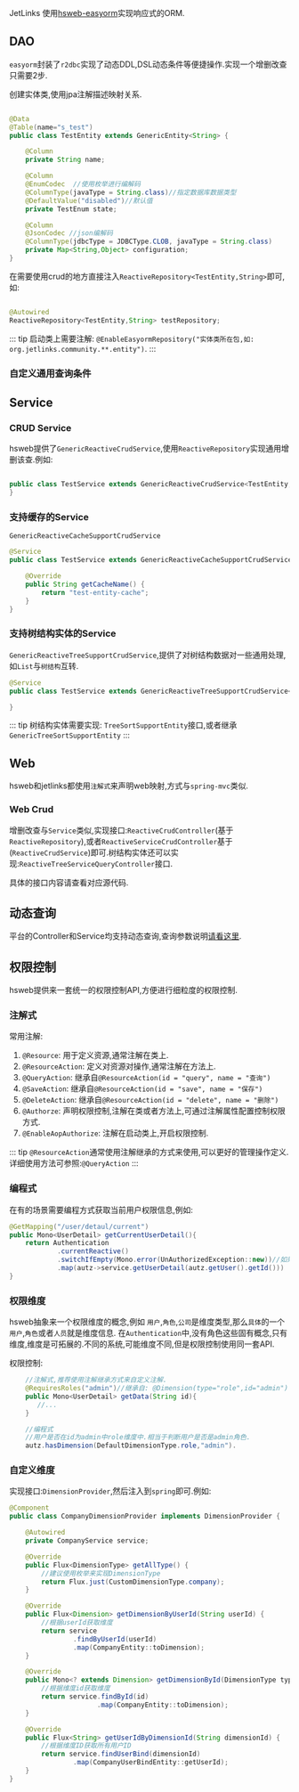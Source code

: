 
JetLinks 使用[hsweb-easyorm](https://github.com/hs-web/hsweb-easy-orm)实现响应式的ORM. 

## DAO

`easyorm`封装了`r2dbc`实现了动态DDL,DSL动态条件等便捷操作.实现一个增删改查只需要2步.

创建实体类,使用jpa注解描述映射关系.

```java

@Data
@Table(name="s_test")
public class TestEntity extends GenericEntity<String> {

    @Column
    private String name;

    @Column
    @EnumCodec  //使用枚举进行编解码
    @ColumnType(javaType = String.class)//指定数据库数据类型
    @DefaultValue("disabled")//默认值
    private TestEnum state;

    @Column
    @JsonCodec //json编解码
    @ColumnType(jdbcType = JDBCType.CLOB, javaType = String.class)
    private Map<String,Object> configuration;
}

```

在需要使用crud的地方直接注入`ReactiveRepository<TestEntity,String>`即可,如:

```java

@Autowired
ReactiveRepository<TestEntity,String> testRepository;

```

::: tip
启动类上需要注解: `@EnableEasyormRepository("实体类所在包,如: org.jetlinks.community.**.entity")`.
:::

### 自定义通用查询条件



## Service

### CRUD Service
hsweb提供了`GenericReactiveCrudService`,使用`ReactiveRepository`实现通用增删该查.例如:

```java

public class TestService extends GenericReactiveCrudService<TestEntity,String>{
}

```

### 支持缓存的Service

`GenericReactiveCacheSupportCrudService`

```java
@Service
public class TestService extends GenericReactiveCacheSupportCrudService<TestEntity, String> {

    @Override
    public String getCacheName() {
        return "test-entity-cache";
    }
}
```

### 支持树结构实体的Service

`GenericReactiveTreeSupportCrudService`,提供了对树结构数据对一些通用处理,如`List`与`树结构`互转.

```java
@Service
public class TestService extends GenericReactiveTreeSupportCrudService<TestEntity, String> {

}
```

::: tip
树结构实体需要实现: `TreeSortSupportEntity`接口,或者继承`GenericTreeSortSupportEntity`
:::

## Web

hsweb和jetlinks都使用`注解式`来声明web映射,方式与`spring-mvc`类似.

### Web Crud

增删改查与`Service`类似,实现接口:`ReactiveCrudController`(基于`ReactiveRepository`),或者`ReactiveServiceCrudController`基于(`ReactiveCrudService`)即可.树结构实体还可以实现:`ReactiveTreeServiceQueryController`接口.

具体的接口内容请查看对应源代码.

## 动态查询

平台的Controller和Service均支持动态查询,查询参数说明[请看这里](/interface-guide/query-param.md).

## 权限控制

hsweb提供来一套统一的权限控制API,方便进行细粒度的权限控制.

### 注解式

常用注解:

1. `@Resource`: 用于定义资源,通常注解在类上.
2. `@ResourceAction`: 定义对资源对操作,通常注解在方法上.
3. `@QueryAction`: 继承自`@ResourceAction(id = "query", name = "查询")`
4. `@SaveAction`: 继承自`@ResourceAction(id = "save", name = "保存")`
5. `@DeleteAction`: 继承自`@ResourceAction(id = "delete", name = "删除")`
6. `@Authorze`: 声明权限控制,注解在类或者方法上,可通过注解属性配置控制权限方式.
7. `@EnableAopAuthorize`: 注解在启动类上,开启权限控制.

::: tip
`@ResourceAction`通常使用注解继承的方式来使用,可以更好的管理操作定义.详细使用方法可参照:`@QueryAction`
:::


### 编程式

在有的场景需要编程方式获取当前用户权限信息,例如:

```java
@GetMapping("/user/detaul/current")
public Mono<UserDetail> getCurrentUserDetail(){
    return Authentication
            .currentReactive()
            .switchIfEmpty(Mono.error(UnAuthorizedException::new))//如果没有用户信息则抛出异常
            .map(autz->service.getUserDetail(autz.getUser().getId()))
}
```

### 权限维度

hsweb抽象来一个权限维度的概念,例如 `用户`,`角色`,`公司`是维度类型,那么`具体`的一个`用户`,`角色`或者`人员`就是维度信息.
在`Authentication`中,没有角色这些固有概念,只有维度,维度是可拓展的.不同的系统,可能维度不同,但是权限控制使用同一套API.

权限控制:

```java
    //注解式,推荐使用注解继承方式来自定义注解.
    @RequiresRoles("admin")//继承自: @Dimension(type="role",id="admin")
    public Mono<UserDetail> getData(String id){
       //...
    }

    //编程式
    //用户是否在id为admin中role维度中.相当于判断用户是否是admin角色.
    autz.hasDimension(DefaultDimensionType.role,"admin").
```

### 自定义维度

实现接口:`DimensionProvider`,然后注入到`spring`即可.例如:

```java
@Component
public class CompanyDimensionProvider implements DimensionProvider {

    @Autowired
    private CompanyService service;

    @Override
    public Flux<DimensionType> getAllType() {
        //建议使用枚举来实现DimensionType
        return Flux.just(CustomDimensionType.company);
    }

    @Override
    public Flux<Dimension> getDimensionByUserId(String userId) {
        //根据userId获取维度
        return service
                .findByUserId(userId)
                .map(CompanyEntity::toDimension);
    }

    @Override
    public Mono<? extends Dimension> getDimensionById(DimensionType type, String id) {
        //根据维度id获取维度
        return service.findById(id)
                      .map(CompanyEntity::toDimension);
    }

    @Override
    public Flux<String> getUserIdByDimensionId(String dimensionId) {
        //根据维度ID获取所有用户ID
        return service.findUserBind(dimensionId)
                .map(CompanyUserBindEntity::getUserId);
    }
}
```

